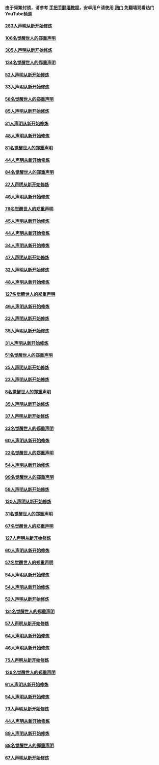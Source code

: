 #### 由于频繁封锁，请参考 [手把手翻墙教程](https://github.com/gfw-breaker/guides/wiki/)，安卓用户请使用 [网门](https://github.com/gfw-breaker/nogfw/blob/master/dl.md?t=03282100) 免翻墙观看热门YouTube频道 

#### [263人声明从新开始修炼](../pages/91/422553.md?t=03282100) 

#### [106名觉醒世人的郑重声明](../pages/91/422552.md?t=03282100) 

#### [305人声明从新开始修炼](../pages/91/422153.md?t=03282100) 

#### [134名觉醒世人的郑重声明](../pages/91/422152.md?t=03282100) 

#### [52人声明从新开始修炼](../pages/91/421846.md?t=03282100) 

#### [33人声明从新开始修炼](../pages/91/421804.md?t=03282100) 

#### [58名觉醒世人的郑重声明](../pages/91/421845.md?t=03282100) 

#### [85人声明从新开始修炼](../pages/91/421769.md?t=03282100) 

#### [31人声明从新开始修炼](../pages/91/421763.md?t=03282100) 

#### [48人声明从新开始修炼](../pages/91/421605.md?t=03282100) 

#### [81名觉醒世人的郑重声明](../pages/91/421656.md?t=03282100) 

#### [44人声明从新开始修炼](../pages/91/421544.md?t=03282100) 

#### [84名觉醒世人的郑重声明](../pages/91/421543.md?t=03282100) 

#### [27人声明从新开始修炼](../pages/91/421465.md?t=03282100) 

#### [46人声明从新开始修炼](../pages/91/421454.md?t=03282100) 

#### [76名觉醒世人的郑重声明](../pages/91/421453.md?t=03282100) 

#### [45人声明从新开始修炼](../pages/91/421452.md?t=03282100) 

#### [44人声明从新开始修炼](../pages/91/421422.md?t=03282100) 

#### [34人声明从新开始修炼](../pages/91/421322.md?t=03282100) 

#### [47人声明从新开始修炼](../pages/91/421264.md?t=03282100) 

#### [32人声明从新开始修炼](../pages/91/421225.md?t=03282100) 

#### [48人声明从新开始修炼](../pages/91/421202.md?t=03282100) 

#### [127名觉醒世人的郑重声明](../pages/91/421224.md?t=03282100) 

#### [46人声明从新开始修炼](../pages/91/421203.md?t=03282100) 

#### [23人声明从新开始修炼](../pages/91/421138.md?t=03282100) 

#### [35人声明从新开始修炼](../pages/91/421122.md?t=03282100) 

#### [31人声明从新开始修炼](../pages/91/421081.md?t=03282100) 

#### [51名觉醒世人的郑重声明](../pages/91/421080.md?t=03282100) 

#### [25人声明从新开始修炼](../pages/91/421020.md?t=03282100) 

#### [23人声明从新开始修炼](../pages/91/420884.md?t=03282100) 

#### [8名觉醒世人的郑重声明](../pages/91/420883.md?t=03282100) 

#### [35人声明从新开始修炼](../pages/91/420809.md?t=03282100) 

#### [37人声明从新开始修炼](../pages/91/420766.md?t=03282100) 

#### [23名觉醒世人的郑重声明](../pages/91/420765.md?t=03282100) 

#### [60人声明从新开始修炼](../pages/91/420727.md?t=03282100) 

#### [22名觉醒世人的郑重声明](../pages/91/420726.md?t=03282100) 

#### [54人声明从新开始修炼](../pages/91/420529.md?t=03282100) 

#### [99名觉醒世人的郑重声明](../pages/91/420528.md?t=03282100) 

#### [58人声明从新开始修炼](../pages/91/420198.md?t=03282100) 

#### [120人声明从新开始修炼](../pages/91/420141.md?t=03282100) 

#### [31名觉醒世人的郑重声明](../pages/91/420197.md?t=03282100) 

#### [67名觉醒世人的郑重声明](../pages/91/420140.md?t=03282100) 

#### [127人声明从新开始修炼](../pages/91/420082.md?t=03282100) 

#### [60人声明从新开始修炼](../pages/91/420081.md?t=03282100) 

#### [57名觉醒世人的郑重声明](../pages/91/420080.md?t=03282100) 

#### [54人声明从新开始修炼](../pages/91/419533.md?t=03282100) 

#### [54人声明从新开始修炼](../pages/91/419532.md?t=03282100) 

#### [52人声明从新开始修炼](../pages/91/419531.md?t=03282100) 

#### [131名觉醒世人的郑重声明](../pages/91/419530.md?t=03282100) 

#### [57人声明从新开始修炼](../pages/91/419430.md?t=03282100) 

#### [64人声明从新开始修炼](../pages/91/419429.md?t=03282100) 

#### [46人声明从新开始修炼](../pages/91/419428.md?t=03282100) 

#### [75人声明从新开始修炼](../pages/91/419427.md?t=03282100) 

#### [129名觉醒世人的郑重声明](../pages/91/419426.md?t=03282100) 

#### [61人声明从新开始修炼](../pages/91/419198.md?t=03282100) 

#### [54人声明从新开始修炼](../pages/91/419197.md?t=03282100) 

#### [73人声明从新开始修炼](../pages/91/419196.md?t=03282100) 

#### [44人声明从新开始修炼](../pages/91/419075.md?t=03282100) 

#### [89人声明从新开始修炼](../pages/91/419074.md?t=03282100) 

#### [88名觉醒世人的郑重声明](../pages/91/419195.md?t=03282100) 

#### [67人声明从新开始修炼](../pages/91/419073.md?t=03282100) 

